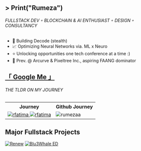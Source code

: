 ## &gt; Print("Rumeza")
<h6>FULLSTACK DEV ◦ BLOCKCHAIN & AI ENTHUSIAST ◦ DESIGN ◦ CONSULTANCY</h6>


<ul>
  <li>
    👾 Building Decode (stealth)
  </li>
  <li>
    📈 Optimizing Neural Networks via. ML x Neuro
  </li>
  <li>
    ⭐ Unlocking opportunities one tech conference at a time :)
  </li>
    <li>
    📌 Prev. @ Arcurve & Pixeltree Inc., aspiring FAANG dominator </li>
</ul>

##  <a href="https://www.google.com/search?q=Rumeza+Fatima">「 Google Me 」</a>
<h6>THE TLDR ON MY JOURNEY</h6>

<table>
  <tr>
    <th>Journey</th>
    <th>Github Journey</th>
  </tr>
  <tr>
    <td align="center"> 
      <a href="www.linkedin.com/in/ftrumeza" target="_blank">
  <img src="https://img.shields.io/badge/LinkedIn-0077B5?style=for-the-badge&logo=linkedin&logoColor=white" alt="rfatima"/>
 </a>
      <a href="https://rumezasrace.substack.com/" target="_blank">
  <img src="https://img.shields.io/badge/Substack-%23006f5c.svg?style=for-the-badge&logo=substack&logoColor=a17cf7" alt="rfatima"/>
 </a>
    </td>
    <td> <img src="https://github-readme-stats.vercel.app/api/top-langs/?username=rumezaa&layout=compact&theme=nightowl&hide_border=true&exclude_repo=the-www-blog,clean-water-foundation&langs_count=6" alt="rumezaa" /></td>
  </tr>
</table>

## Major Fullstack Projects
[![Renew](https://github-readme-stats.vercel.app/api/pin/?username=rumezaa&repo=renew&border_color=7F3FBF&bg_color=0D1117&title_color=C9D1D9&text_color=8B949E&icon_color=7F3FBF)](https://github.com/rumezaa/Renew)
[![Blu3Whale ED](https://github-readme-stats.vercel.app/api/pin/?username=rumezaa&repo=blu3whale&border_color=7F3FBF&bg_color=0D1117&title_color=C9D1D9&text_color=8B949E&icon_color=7F3FBF)](https://github.com/rumezaa/blu3whale)




